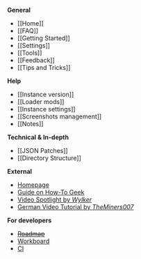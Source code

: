 **General**

* [[Home]]
* [[FAQ]]
* [[Getting Started]]
* [[Settings]]
* [[Tools]]
* [[Feedback]]
* [[Tips and Tricks]]

**Help**

* [[Instance version]]
* [[Loader mods]]
* [[Instance settings]]
* [[Screenshots management]]
* [[Notes]]

**Technical & In-depth**

* [[JSON Patches]]
* [[Directory Structure]]

**External**

* [Homepage](http://multimc.org)
* [Guide on How-To Geek](http://www.howtogeek.com/202661/how-to-manage-minecraft-instances-and-mods-with-multimc/)
* [Video Spotlight by _Wylker_](https://www.youtube.com/watch?v=d71DAFlHOXg)
* [German Video Tutorial by _TheMiners007_](https://www.youtube.com/watch?v=aL53SpXCddw)

**For developers**

* ~~[Roadmap](https://www.pivotaltracker.com/s/projects/869353)~~
* [Workboard](https://waffle.io/multimc/multimc5)
* [CI](http://ci.multimc.org/)
